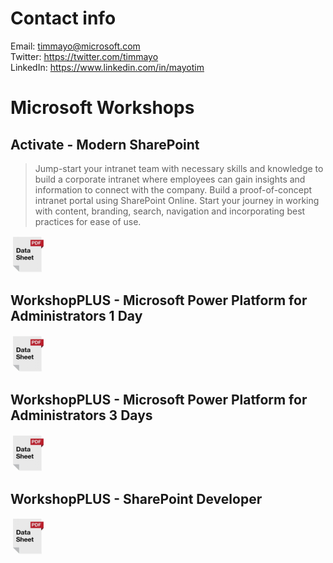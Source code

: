 # Contact info
Email: timmayo@microsoft.com  
Twitter: https://twitter.com/timmayo    
LinkedIn: https://www.linkedin.com/in/mayotim  

# Microsoft Workshops
## Activate - Modern SharePoint
> Jump-start your intranet team with necessary skills and knowledge to build a corporate intranet where employees can gain insights and information to connect with the company. Build a proof-of-concept intranet portal using SharePoint Online. Start your journey in working with content, branding, search, navigation and incorporating best practices for ease of use.
   
[![alt text](https://github.com/timmayo/workshops/blob/main/datasheet.png)](https://github.com/timmayo/workshops/blob/main/Activate-Modern-SharePoint.pdf)


## WorkshopPLUS - Microsoft Power Platform for Administrators 1 Day
![Datasheet icon](https://github.com/timmayo/workshops/blob/main/datasheet.png)

## WorkshopPLUS - Microsoft Power Platform for Administrators 3 Days
![Datasheet icon](https://github.com/timmayo/workshops/blob/main/datasheet.png)



## WorkshopPLUS - SharePoint Developer
![Datasheet icon](https://github.com/timmayo/workshops/blob/main/datasheet.png)





